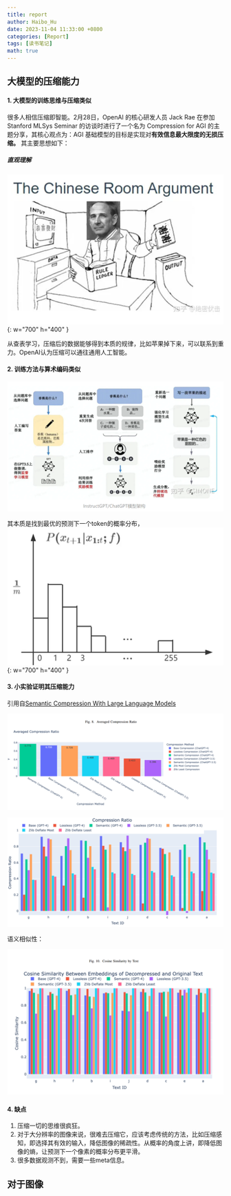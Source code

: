 ```yaml
---
title: report
author: Haibo_Hu
date: 2023-11-04 11:33:00 +0800
categories: [Report]
tags: [读书笔记]
math: true
---
```


## 大模型的压缩能力

#### 1. **大模型的训练思维与压缩类似**
   
很多人相信压缩即智能。2月28日，OpenAI 的核心研发人员 Jack Rae 在参加 Stanford MLSys Seminar 的访谈时进行了一个名为 Compression for AGI 的主题分享，其核心观点为：AGI 基础模型的目标是实现对**有效信息最大限度的无损压缩。** 其主要思想如下：

##### 直观理解

![Alt text](/assets/img/image.png){: w="700" h="400" }

从查表学习，压缩后的数据能够得到本质的规律，比如苹果掉下来，可以联系到重力。OpenAI认为压缩可以通往通用人工智能。

#### 2. **训练方法与算术编码类似**

![Alt text](/assets/img/image-2.png)

其本质是找到最优的预测下一个token的概率分布，
![Alt text](/assets/img/image-1.png){: w="700" h="400" }

#### 3. **小实验证明其压缩能力**
引用自[Semantic Compression With Large Language Models](https://arxiv.org/abs/2304.12512)

![Alt text](/assets/img/image-3.png)

![Alt text](/assets/img/image-4.png)


语义相似性：

![Alt text](/assets/img/image-5.png)

#### 4. **缺点**

1. 压缩一切的思维很疯狂。
2. 对于大分辨率的图像来说，很难去压缩它，应该考虑传统的方法，比如压缩感知，即选择其有效的输入，降低图像的稀疏性。从概率的角度上讲，即降低图像的熵，让预测下一个像素的概率分布更平滑。
3. 很多数据观测不到，需要一些meta信息。


## 对于图像 